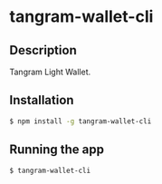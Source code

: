 # tangram-wallet-cli

## Description

Tangram Light Wallet.

## Installation

```bash
$ npm install -g tangram-wallet-cli
```

## Running the app
```bash
$ tangram-wallet-cli
```